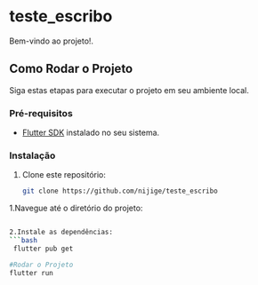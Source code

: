 # teste_escribo


Bem-vindo ao projeto!.

## Como Rodar o Projeto

Siga estas etapas para executar o projeto em seu ambiente local.

### Pré-requisitos

- [Flutter SDK](https://flutter.dev/docs/get-started/install) instalado no seu sistema.

### Instalação

1. Clone este repositório:

   ```bash
   git clone https://github.com/nijige/teste_escribo

1.Navegue até o diretório do projeto:

```bash [cd nome-do-projeto]

2.Instale as dependências:
```bash 
 flutter pub get

#Rodar o Projeto
flutter run

